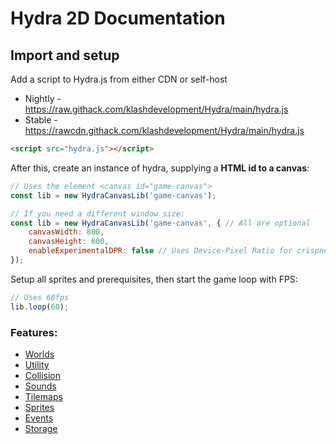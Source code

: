 # Hydra 2D Documentation

## Import and setup
Add a script to Hydra.js from either CDN or self-host
- Nightly - https://raw.githack.com/klashdevelopment/Hydra/main/hydra.js
- Stable - https://rawcdn.githack.com/klashdevelopment/Hydra/main/hydra.js
```html
<script src="hydra.js"></script>
```

After this, create an instance of hydra, supplying a **HTML id to a canvas**:
```js
// Uses the element <canvas id="game-canvas">
const lib = new HydraCanvasLib('game-canvas');

// If you need a different window size:
const lib = new HydraCanvasLib('game-canvas', { // All are optional
    canvasWidth: 800,
    canvasHeight: 600,
    enableExperimentalDPR: false // Uses Device-Pixel Ratio for crispness
});
```
Setup all sprites and prerequisites, then start the game loop with FPS:
```js
// Uses 60fps
lib.loop(60);
```


### Features:
- [Worlds](./worlds)
- [Utility](./utility)
- [Collision](./collision)
- [Sounds](./sounds)
- [Tilemaps](./tilemap)
- [Sprites](./sprites)
- [Events](./events)
- [Storage](./storage)